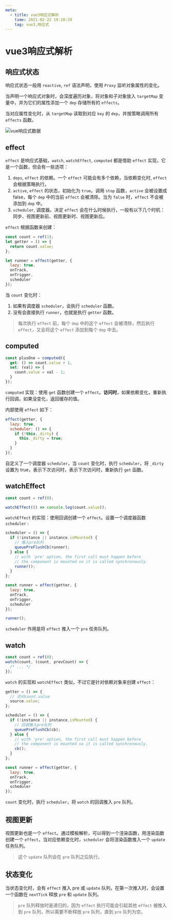 ```yaml
---
meta:
  - title: vue3响应式解析
    time: 2021-02-22 19:10:39
    tag: vue3,响应式
---
```


# vue3响应式解析

## 响应式状态

响应式状态一般用 `reactive`, `ref` 语法声明，使用 `Proxy` 监听对象属性的变化。

当声明一个响应式对象时，会深度遍历对象，将对象和子对象放入 `targetMap` 变量中，并为它们的属性添加一个 `dep` 存储所有的 `effects`。

当对应属性变化时，从 `targetMap` 读取到对应 `key` 的 `dep`，并按策略调用所有 `effects` 函数。

![vue响应式数据](https://fireli-1256465711.cos.ap-chengdu.myqcloud.com/img/vue%E5%93%8D%E5%BA%94%E5%BC%8F.png)

<!-- more -->

## effect

`effect` 是响应式基础，`watch`, `watchEffect`, `computed` 都是借助 `effect` 实现，它是一个函数，但会有一些选项：

1. `deps`, `effect` 的依赖。一个 `effect` 可能会有多个依赖，当依赖变化时, `effect` 会根据策略执行。
2. `active`, `effect` 的状态，初始化为 `true`。调用 `stop` 函数，`active` 会被设置成 false，每个 `dep` 中的当前 `effect` 会被清除。当为 `false` 时，`effect` 不会被添加到 `dep` 中。
3. `scheduler`, 调度器。决定 `effect` 会在什么时候执行，一般有以下几个时机：同步、视图更新前、视图更新时、视图更新后。

`effect` 根据函数来创建：

```js
const count = ref(1);
let getter = () => {
  return count.value;
};

let runner = effect(getter, {
  lazy: true,
  onTrack,
  onTrigger,
  scheduler
});
```

当 `count` 变化时：

1. 如果有调度器 `scheduler`，会执行 `scheduler` 函数。
2. 没有会直接执行 `runner`，也就是执行 `getter` 函数。

> 每次执行 `effect` 前，每个 `dep` 中的这个 `effect` 会被清除，然后执行 `effect`，又会将这个 `effect` 添加到每个 `dep` 中去。

## computed

```js
const plusOne = computed({
  get: () => count.value + 1,
  set: (val) => {
    count.value = val - 1;
  }
});
```

`computed` 实现：使用 `get` 函数创建一个 `effect`。**访问时**，如果依赖变化，重新执行回调，如果没变化，返回缓存的值。

内部使用 `effect` 如下：

```js
effect(getter, {
  lazy: true,
  scheduler: () => {
    if (!this._dirty) {
      this._dirty = true;
    }
  }
});
```

自定义了一个调度器 `scheduler`，当 `count` 变化时，执行 `scheduler`，将 `_dirty` 设置为 true，表示下次访问时，表示下次访问时，重新执行 `get` 函数。

## watchEffect

```js
const count = ref(0);

watchEffect(() => console.log(count.value));
```

`watchEffect` 的实现：使用回调创建一个 `effect`。设置一个调度器函数 `scheduler` :

```js
scheduler = () => {
  if (!instance || instance.isMounted) {
    // 推入pre队列
    queuePreFlushCb(runner);
  } else {
    // with 'pre' option, the first call must happen before
    // the component is mounted so it is called synchronously.
    runner();
  }
};

const runner = effect(getter, {
  lazy: true,
  onTrack,
  onTrigger,
  scheduler
});

runner();
```

`scheduler` 作用是将 `effect` 推入一个 `pre` 任务队列。

## watch

```js
const count = ref(0);
watch(count, (count, prevCount) => {
  /* ... */
});
```

`watch` 的实现和 `watchEffect` 类似，不过它是针对依赖对象来创建 `effect`：

```js
getter = () => {
  // 访问count.value
  source.value;
};

scheduler = () => {
  if (!instance || instance.isMounted) {
    // 回调推入pre队列
    queuePreFlushCb(cb);
  } else {
    // with 'pre' option, the first call must happen before
    // the component is mounted so it is called synchronously.
    cb();
  }
};

const runner = effect(getter, {
  lazy: true,
  onTrack,
  onTrigger,
  scheduler
});
```

`count` 变化时，执行 `scheduler`，将 `watch` 的回调推入 `pre` 队列。

## 视图更新

视图更新也是一个 `effect`。通过模板解析，可以得到一个渲染函数，用渲染函数创建一个 `effect`，当对应依赖变化时，`scheduler` 会将渲染函数推入一个 `update` 任务队列。

> 这个 `update` 队列会在 `pre` 队列之后执行。

## 状态变化

当状态变化时，会有 `effect` 推入 pre 或 `update` 队列，在第一次推入时，会设置一个函数在 `nextTick` 释放 `pre` 和 `update` 队列。

> `pre` 队列释放时是递归的，因为 `effect` 执行可能会引起其他 `effect` 被推入到 `pre` 队列，所以需要不断释放 `pre` 队列，直到 `pre` 队列为空。
